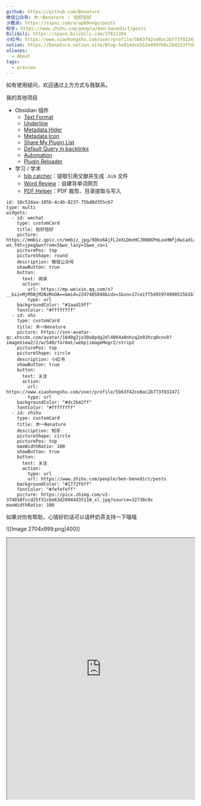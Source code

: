 ```yaml
---
github: https://github.com/Benature
微信公众号: 木一Benature 丨 恰好恰好
少数派: https://sspai.com/u/ap69vegv/posts
知乎: https://www.zhihu.com/people/ben-benedict/posts
Bilibili: https://space.bilibili.com/27611284
小红书: https://www.xiaohongshu.com/user/profile/5b63f42ce8ac2b773f832471
notion: https://benature.notion.site/Blog-5e014dce552e4997b6c2bd153ffdc461?pvs=74
aliases:
  - About
tags:
  - preview
---
```

如有使用疑问，欢迎通过上方方式与我联系。

我的其他项目
- Obsidian 插件
    - [Text Format](https://github.com/Benature/obsidian-text-format)
    - [Underline](https://github.com/Benature/obsidian-underline)
    - [Metadata Hider](https://github.com/Benature/obsidian-metadata-hider)
    - [Metadata Icon](https://github.com/Benature/obsidian-metadata-icon)
    - [Share My Plugin List](https://github.com/Benature/obsidian-share-my-plugin-list)
    - [Default Query in backlinks](https://github.com/Benature/obsidian-default-query-in-backlink)
    - [Automation](https://github.com/Benature/obsidian-automation)
    - [Plugin Reloader](https://github.com/Benature/obsidian-share-my-plugin-list)
- 学习 / 学术
	- [bib catcher](https://github.com/Benature/bib-catcher)：提取引用文献并生成 `.bib` 文件
	- [Word Review](https://github.com/Benature/WordReview)：自建背单词网页
	- [PDF Helper](https://github.com/Benature/pdf-helper)：PDF 裁剪、目录提取与写入


```contributionWidget
id: 10c524aa-105b-4c4b-8237-75bd8d355c67
type: multi
widgets:
  - id: wechat
    type: customCard
    title: 恰好恰好
    picture: https://mmbiz.qpic.cn/mmbiz_jpg/9Qko6AjFLJeXLDmzHCJ0Q0XPmLaxHWfjdwiadiachMns7U6q8SOygpiaKx8a0iazRc3TBmqTTp9WxGS0U5YhLe0kibg/640?wx_fmt=jpeg&wxfrom=5&wx_lazy=1&wx_co=1
    picturePos: top
    pictureShape: round
    description: 微信公众号
    showButton: true
    button:
      text: 阅读
      action:
        url: https://mp.weixin.qq.com/s?__biz=MjM5NjM2NzMxOA==&mid=2247485840&idx=1&sn=17ce1ff5d91974990515b1b7add18d56&chksm=a6eb1729919c9e3ffaef399c596df13e2853bc192fe500e4e880c78faefb5575cb8caa333a9f&token=671858357&lang=zh_CN&scene=21
        type: url
    backgroundColor: "#1aad19ff"
    fontColor: "#ffffffff"
  - id: xhs
    type: customCard
    title: 木一Benature
    picture: https://sns-avatar-qc.xhscdn.com/avatar/1040g2jo30u8pdg2dl4004a8nhcq2o93hcq0cnv0?imageView2/2/w/540/format/webp|imageMogr2/strip2
    picturePos: top
    pictureShape: circle
    description: 小红书
    showButton: true
    button:
      text: 关注
      action:
        url: https://www.xiaohongshu.com/user/profile/5b63f42ce8ac2b773f832471
        type: url
    backgroundColor: "#dc2b42ff"
    fontColor: "#ffffffff"
  - id: zhihu
    type: customCard
    title: 木一Benature
    description: 知乎
    pictureShape: circle
    picturePos: top
    maxWidthRatio: 100
    showButton: true
    button:
      text: 关注
      action:
        type: url
        url: https://www.zhihu.com/people/ben-benedict/posts
    backgroundColor: "#1772f6ff"
    fontColor: "#fefefeff"
    picture: https://picx.zhimg.com/v2-374018fccd25f31c6e63d28944d35110_xl.jpg?source=32738c0c
maxWidthRatio: 100
```



如果对你有帮助，心情好的话可以请杯奶茶支持一下嘻嘻

![[Image 2704x999.png|400]]


<center><iframe width="100%" height="700" src="https://github.com/Benature" frameborders="0"></iframe></center>

<!-- 
![|100](https://mmbiz.qpic.cn/mmbiz_jpg/9Qko6AjFLJeXLDmzHCJ0Q0XPmLaxHWfjdwiadiachMns7U6q8SOygpiaKx8a0iazRc3TBmqTTp9WxGS0U5YhLe0kibg/640?wx_fmt=jpeg&wxfrom=5&wx_lazy=1&wx_co=1)

![|500](https://mmbiz.qpic.cn/mmbiz_png/9Qko6AjFLJeBKgHxqfat6tBiaF6aibjfl1dsP13zoiaia2S9lpWBgyIMSzaVZGF1XlBAOsvORV9ZDcGVZ7iaCrNfLyg/640?wx_fmt=png&wxfrom=5&wx_lazy=1&wx_co=1) 
-->